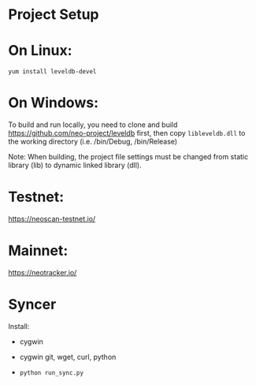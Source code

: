 Project Setup
=============

On Linux:
=========
`yum install leveldb-devel`

On Windows:
===========

To build and run locally, you need to clone and build https://github.com/neo-project/leveldb first, 
then copy `libleveldb.dll` to the working directory (i.e. /bin/Debug, /bin/Release)

Note: When building, the project file settings must be changed from static library (lib) to dynamic linked library (dll).

# Testnet:
https://neoscan-testnet.io/

# Mainnet:
https://neotracker.io/


Syncer
=====

Install:
- cygwin
- cygwin git, wget, curl, python


- `python run_sync.py`
